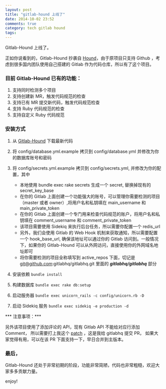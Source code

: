 ```yaml
---
layout: post
title: "gitlab-hound 上线了"
date: 2014-10-02 23:52
comments: true
category: tech gitlab hound
tags: 
---
```


Gitlab-Hound 上线了。

正如你说看到的，Gitlab-Hound 抄袭自 [Hound](https://github.com/thoughtbot/hound)，由于原项目只支持 Github ，考虑到很多国内团队使用自己搭建的 Gitlab 作为代码仓库，所以有了这个项目。

<!--more-->

### 目前 Gitlab-Hound 已有的功能：

1. 支持同时检测多个项目
2. 支持创建新 MR，触发代码规范的检查
3. 支持已有 MR 提交新代码，触发代码规范检查
4. 支持 Ruby 代码规范的检查
5. 支持自定义 Ruby 代码规范


### 安装方式

1. 从 [Gitlab-Hound](https://github.com/zlx/Gitlab-Hound) 下载最新代码
2. 将 config/database.yml.example 拷贝到 config/database.yml 并修改为你的数据库账号和密码
3. 将 config/secrets.yml.example 拷贝到 config/secrets.yml, 并修改为你的配置，其中
    + 本地使用 bundle exec rake secrets 生成一个 secret, 替换掉现有的 secret_key_base
    + 在你的 Gitlab 上面创建一个功能强大的账号，可以管理你需要检测的项目（master 或者 owner）,将用户名和私钥填在 main_username 和 main_private_token
    + 在你的 Gitlab 上面创建一个专门用来检查代码规范的账户，将用户名和私钥填在 comment_username 和 comment_private_token
    + 该项目需要使用 Sidekiq 来执行后台任务，所以需要你配置一个 redis_url
    + 另外，我们会使用 Gitlab 的 Web Hook 机制来获取通知，所以需要配置一个 hook_base_url, 确保该地址可以通过你的 Gitlab 访问到。一般情况下，如果你的 Gitlab-Hound 可以从外网访问，直接使用你的外网域名地址即可
    + 将你需要检测的项目全称填写到 active_repos 下面，切记是 git@github.com:gitlabhq/gitlabhq.git 里面的 ***gitlabhq/gitlabhq*** 部分

4. 安装依赖 `bundle install`
5. 构建数据库 `bundle exec rake db:setup`
6. 启动服务器 `bundle exec unicorn_rails -c config/unicorn.rb -D`
7. 启动 Sidekiq 服务 `bundle exec sidekiq -e production -d`


*** 注意事项：***

另外该项目使用了添加评论的 API，现有 Gitlab API 不能给对应行添加 Comment， 所以需要打上我这个 [patch](https://github.com/gitlabhq/gitlabhq/pull/7839) ，这是我给 gitlabhq 提交 PR， 如果大家觉得有用，可以在该 PR 下面支持一下，早日合并到主版本。


### 最后，

Gitlab-Hound 还处于非常初期的阶段，功能非常简陋，代码也非常粗糙，欢迎大家多多贡献力量。


enjoy!
